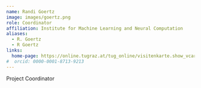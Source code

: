 ```yaml
---
name: Randi Goertz
image: images/goertz.png
role: Coordinator
affiliation: Institute for Machine Learning and Neural Computation
aliases:
  - R. Goertz
  - R Goertz
links:
  home-page: https://online.tugraz.at/tug_online/visitenkarte.show_vcard?pPersonenId=2A969764EF7A818C&pPersonenGruppe=3
#  orcid: 0000-0001-8713-9213
---
```


Project Coordinator